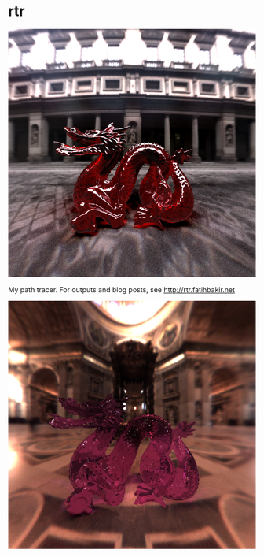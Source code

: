 # rtr

![IBL Output](sample_outputs/ibl2.png "IBL Output")

My path tracer. For outputs and blog posts, see http://rtr.fatihbakir.net

![IBL Output](sample_outputs/inside.png "IBL Output")